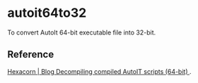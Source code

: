 # autoit64to32
To convert AutoIt 64-bit executable file into 32-bit.


## Reference
[Hexacorn | Blog Decompiling compiled AutoIT scripts (64-bit) ](https://www.hexacorn.com/blog/2014/11/28/decompiling-compiled-autoit-scripts-64-bit/).

